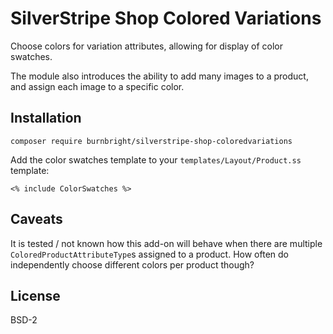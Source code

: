 # SilverStripe Shop Colored Variations

Choose colors for variation attributes, allowing for display of color swatches.

The module also introduces the ability to add many images to a product, and assign each image to a specific color.

## Installation

```
composer require burnbright/silverstripe-shop-coloredvariations
```

Add the color swatches template to your `templates/Layout/Product.ss` template:

```
<% include ColorSwatches %>
```

## Caveats

It is tested / not known how this add-on will behave when there are multiple `ColoredProductAttributeType`s assigned to a product. How often do independently choose different colors per product though?

## License

BSD-2
